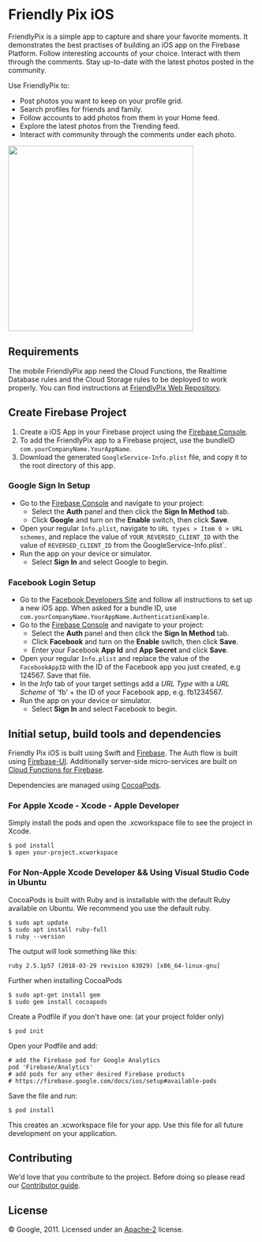 # Friendly Pix iOS

FriendlyPix is a simple app to capture and share your favorite moments. It demonstrates the best practises of building an iOS app on the Firebase Platform. Follow interesting accounts of your choice. Interact with them through the comments. Stay up-to-date with the latest photos posted in the community.

Use FriendlyPix to:

* Post photos you want to keep on your profile grid.
* Search profiles for friends and family.
* Follow accounts to add photos from them in your Home feed.
* Explore the latest photos from the Trending feed.
* Interact with community through the comments under each photo.

<img src="https://raw.githubusercontent.com/firebase/friendlypix-ios/master/friendly-pix.png" width="375">

## Requirements

The mobile FriendlyPix app need the Cloud Functions, the Realtime Database rules and the Cloud Storage rules to be deployed to work properly. You can find instructions at [FriendlyPix Web Repository](https://github.com/firebase/friendlypix-web/blob/master/README.md#mobile-apps).

## Create Firebase Project

1. Create a iOS App in your Firebase project using the [Firebase Console](https://firebase.google.com/console).
1. To add the FriendlyPix app to a Firebase project, use the bundleID `com.yourCompanyName.YourAppName`.
1. Download the generated `GoogleService-Info.plist` file, and copy it to the root directory of this app.

### Google Sign In Setup
- Go to the [Firebase Console](https://console.firebase.google.com) and navigate to your project:
  - Select the **Auth** panel and then click the **Sign In Method** tab.
  - Click **Google** and turn on the **Enable** switch, then click **Save**.
- Open your regular `Info.plist`, navigate to `URL types > Item 0 > URL schemes`, and replace the value
  of `YOUR_REVERSED_CLIENT_ID` with the value of `REVERSED_CLIENT_ID` from the GoogleService-Info.plist`.
- Run the app on your device or simulator.
    - Select **Sign In** and select Google to begin.

### Facebook Login Setup
- Go to the [Facebook Developers Site](https://developers.facebook.com) and follow all
  instructions to set up a new iOS app. When asked for a bundle ID, use
  `com.yourCompanyName.YourAppName.AuthenticationExample`.
- Go to the [Firebase Console](https://console.firebase.google.com) and navigate to your project:
  - Select the **Auth** panel and then click the **Sign In Method** tab.
  - Click **Facebook** and turn on the **Enable** switch, then click **Save**.
  - Enter your Facebook **App Id** and **App Secret** and click **Save**.
- Open your regular `Info.plist` and replace the value of the `FacebookAppID` with the ID of the
  Facebook app you just created, e.g 124567. Save that file.
- In the *Info* tab of your target settings add a *URL Type* with a *URL Scheme* of 'fb' + the ID
  of your Facebook app, e.g. fb1234567.
- Run the app on your device or simulator.
    - Select **Sign In** and select Facebook to begin.

## Initial setup, build tools and dependencies

Friendly Pix iOS is built using Swift and [Firebase](https://firebase.google.com/docs/ios/setup). The Auth flow is built using [Firebase-UI](https://github.com/firebase/firebaseui-ios). Additionally server-side micro-services are built on [Cloud Functions for Firebase](https://firebase.google.com/docs/functions).

Dependencies are managed using [CocoaPods](https://cocoapods.org/). 

### For Apple Xcode - Xcode - Apple Developer

Simply install the pods and open the .xcworkspace file to see the project in Xcode.

```
$ pod install
$ open your-project.xcworkspace
```

### For Non-Apple Xcode Developer && Using Visual Studio Code in Ubuntu

CocoaPods is built with Ruby and is installable with the default Ruby available on Ubuntu. We recommend you use the default ruby.

```
$ sudo apt update
$ sudo apt install ruby-full
$ ruby --version
```
The output will look something like this:
```
ruby 2.5.1p57 (2018-03-29 revision 63029) [x86_64-linux-gnu]
```
Further when installing CocoaPods
```
$ sudo apt-get install gem
$ sudo gem install cocoapods
```
Create a Podfile if you don't have one: (at your project folder only)

```
$ pod init
```
Open your Podfile and add:
```
# add the Firebase pod for Google Analytics
pod 'Firebase/Analytics'
# add pods for any other desired Firebase products
# https://firebase.google.com/docs/ios/setup#available-pods
```
Save the file and run:

```
$ pod install
```

This creates an .xcworkspace file for your app. Use this file for all future development on your application.

## Contributing

We'd love that you contribute to the project. Before doing so please read our [Contributor guide](../CONTRIBUTING.md).


## License

© Google, 2011. Licensed under an [Apache-2](../LICENSE) license.
